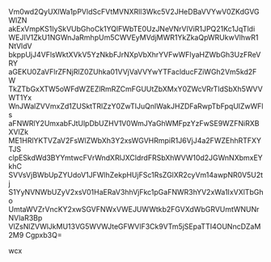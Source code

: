 Vm0wd2QyUXlWa1pPVldScFVtMVNXRll3Wkc5V2JHeDBaVVYwV0ZKdGVGWlZN
akExVmpKS1IySkVUbGhoCk1YQlFWbTE0UzJNeVNrVlViR1JPQ21Kc1JqTldi
WEJIV1ZkU1NGWnJaRmhpUm5CWVEyMVdjMWR1YkZkaQpWRUkwVlhwR1NtVldV
bkppUjJ4VFlsWktXVkV5YzNkbFJrNXpVbXhrYVFwWFIyaHZWbGh3UzFReVRY
aGEKU0ZaVFlrZFNjRlZ0ZUhka01VVjVaVVYwYTFaclducFZiWGh2Vm5kd2FW
TkZTbGxXTW5oWFdWZEZlRmRZCmFGUUtZbXMxY0ZWcVRrTldSbXh5WVVWT1Yx
WnJWalZVVmxZd1ZUSktTRlZzY0ZwTlJuQnlWakJHZDFaRwpTbFpqUlZwWFls
aFNWRlY2UmxabFJtUlpDbUZHV1V0WmJYaGhWMFpzYzFwSE9WZFNiRXBXVlZk
ME1HRlYKTVZaV2FsWlZWbXh3Y2xsWGVHRmpiR1J6VjJ4a2FWZEhhRTFXYTJS
clpESkdWd3BYYmtwcFVrWndXRlJXCldrdFRSbXhWVW10d2JGWnNXbmxEYkhC
SVVsVjBWbUpZYUdoV1JFWlhZekpHUjFSc1RsZGlXR2cyVm14awpNR0V5U2tj
S1YyNVNWbUZyV2xsV01HaERaV3hhVjFkc1pGaFNWR3hYV2xWa1IxVXlTbGho
UmtaWVZrVncKY2xwSGVFNWxVWEJUWWtkb2FGVXdWbGRVUmtWNUNrNVlaR3Bp
VlZsNlZVWlJkMU13VG5WVWJteGFWVlF3Ck9VTm5jSEpaTTI4OUNncDZaM2M9
Cgpxb3Q=

wcx